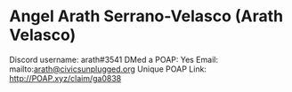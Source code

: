 # Angel Arath Serrano-Velasco (Arath Velasco)

Discord username: arath#3541
DMed a POAP: Yes
Email: mailto:arath@civicsunplugged.org
Unique POAP Link: http://POAP.xyz/claim/ga0838